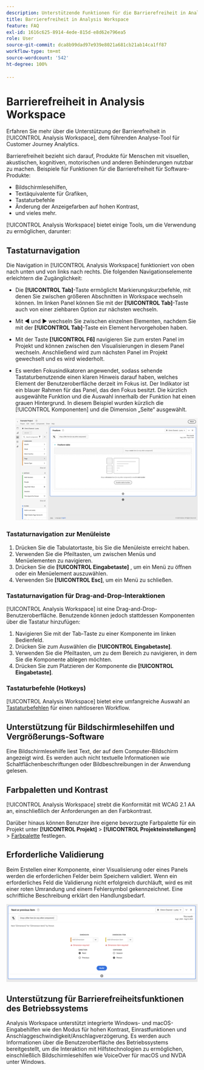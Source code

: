 ```yaml
---
description: Unterstützende Funktionen für die Barrierefreiheit in Analysis Workspace
title: Barrierefreiheit in Analysis Workspace
feature: FAQ
exl-id: 1616c625-8914-4ede-815d-e8d62e796ea5
role: User
source-git-commit: dca8b99dad97e939e8021a681cb21ab14ca1ff87
workflow-type: tm+mt
source-wordcount: '542'
ht-degree: 100%

---
```


# Barrierefreiheit in Analysis Workspace

Erfahren Sie mehr über die Unterstützung der Barrierefreiheit in [!UICONTROL Analysis Workspace], dem führenden Analyse-Tool für Customer Journey Analytics.

Barrierefreiheit bezieht sich darauf, Produkte für Menschen mit visuellen, akustischen, kognitiven, motorischen und anderen Behinderungen nutzbar zu machen. Beispiele für Funktionen für die Barrierefreiheit für Software-Produkte:

* Bildschirmlesehilfen,
* Textäquivalente für Grafiken,
* Tastaturbefehle
* Änderung der Anzeigefarben auf hohen Kontrast,
* und vieles mehr.

[!UICONTROL Analysis Workspace] bietet einige Tools, um die Verwendung zu ermöglichen, darunter:

## Tastaturnavigation

Die Navigation in [!UICONTROL Analysis Workspace] funktioniert von oben nach unten und von links nach rechts. Die folgenden Navigationselemente erleichtern die Zugänglichkeit:

* Die **[!UICONTROL Tab]**-Taste ermöglicht Markierungskurzbefehle, mit denen Sie zwischen größeren Abschnitten in Workspace wechseln können. Im linken Panel können Sie mit der **[!UICONTROL Tab]**-Taste auch von einer ziehbaren Option zur nächsten wechseln.
* Mit ◀︎ und ▶︎ wechseln Sie zwischen einzelnen Elementen, nachdem Sie mit der **[!UICONTROL Tab]**-Taste ein Element hervorgehoben haben.
* Mit der Taste **[!UICONTROL F6]** navigieren Sie zum ersten Panel im Projekt und können zwischen den Visualisierungen in diesem Panel wechseln. Anschließend wird zum nächsten Panel im Projekt gewechselt und es wird wiederholt.
* Es werden Fokusindikatoren angewendet, sodass sehende Tastaturbenutzende einen klaren Hinweis darauf haben, welches Element der Benutzeroberfläche derzeit im Fokus ist. Der Indikator ist ein blauer Rahmen für das Panel, das den Fokus besitzt. Die kürzlich ausgewählte Funktion und die Auswahl innerhalb der Funktion hat einen grauen Hintergrund. In diesem Beispiel wurden kürzlich die [!UICONTROL Komponenten] und die Dimension „Seite“ ausgewählt.

  ![Freiformtabelle mit einem Fokusindikator eines blauen Rands um die Freiformtabelle.](assets/focus-indicator.png)

### Tastaturnavigation zur Menüleiste

1. Drücken Sie die Tabulatortaste, bis Sie die Menüleiste erreicht haben.
1. Verwenden Sie die Pfeiltasten, um zwischen Menüs und Menüelementen zu navigieren.
1. Drücken Sie die **[!UICONTROL Eingabetaste]** , um ein Menü zu öffnen oder ein Menüelement auszuwählen.
1. Verwenden Sie **[!UICONTROL Esc]**, um ein Menü zu schließen.

### Tastaturnavigation für Drag-and-Drop-Interaktionen

[!UICONTROL Analysis Workspace] ist eine Drag-and-Drop-Benutzeroberfläche. Benutzende können jedoch stattdessen Komponenten über die Tastatur hinzufügen:

1. Navigieren Sie mit der Tab-Taste zu einer Komponente im linken Bedienfeld.
1. Drücken Sie zum Auswählen die **[!UICONTROL Eingabetaste]**.
1. Verwenden Sie die Pfeiltasten, um zu dem Bereich zu navigieren, in dem Sie die Komponente ablegen möchten.
1. Drücken Sie zum Platzieren der Komponente die **[!UICONTROL Eingabetaste]**.

### Tastaturbefehle (Hotkeys)

[!UICONTROL Analysis Workspace] bietet eine umfangreiche Auswahl an [Tastaturbefehlen](/help/analysis-workspace/build-workspace-project/fa-shortcut-keys.md) für einen nahtloseren Workflow. 

## Unterstützung für Bildschirmlesehilfen und Vergrößerungs-Software

Eine Bildschirmlesehilfe liest Text, der auf dem Computer-Bildschirm angezeigt wird. Es werden auch nicht textuelle Informationen wie Schaltflächenbeschriftungen oder Bildbeschreibungen in der Anwendung gelesen.

## Farbpaletten und Kontrast

[!UICONTROL Analysis Workspace] strebt die Konformität mit WCAG 2.1 AA an, einschließlich der Anforderungen an den Farbkontrast.

Darüber hinaus können Benutzer ihre eigene bevorzugte Farbpalette für ein Projekt unter **[!UICONTROL Projekt]** > **[!UICONTROL Projekteinstellungen]** > [Farbpalette](/help/analysis-workspace/build-workspace-project/color-palettes.md) festlegen.

## Erforderliche Validierung

Beim Erstellen einer Komponente, einer Visualisierung oder eines Panels werden die erforderlichen Felder beim Speichern validiert. Wenn ein erforderliches Feld die Validierung nicht erfolgreich durchläuft, wird es mit einer roten Umrandung und einem Fehlersymbol gekennzeichnet. Eine schriftliche Beschreibung erklärt den Handlungsbedarf.

![Segment Builder und Indikator zur Fehlervalidierung.](assets/error-validation.png)

## Unterstützung für Barrierefreiheitsfunktionen des Betriebssystems

Analysis Workspace unterstützt integrierte Windows- und macOS-Eingabehilfen wie den Modus für hohen Kontrast, Einrastfunktionen und Anschlaggeschwindigkeit/Anschlagverzögerung. Es werden auch Informationen über die Benutzeroberfläche des Betriebssystems bereitgestellt, um die Interaktion mit Hilfstechnologien zu ermöglichen, einschließlich Bildschirmlesehilfen wie VoiceOver für macOS und NVDA unter Windows.
